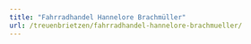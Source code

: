 ```yaml
---
title: "Fahrradhandel Hannelore Brachmüller"
url: /treuenbrietzen/fahrradhandel-hannelore-brachmueller/
---
```

